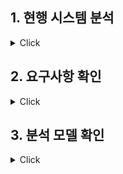 ## **1. 현행 시스템 분석**
<details><summary>Click</summary>
 1. 플랫폼 기능 분석<br/>
 - 플랫폼의 개념 <br/>
 \● 애플리케이션을 구동시키는데 필요한 소프트웨어 환경.<br/>
 \● 동일 플랫폼 내 상호 호환이 가능하도록 만들어진 결합체. <br/>
 \● 각 그룹이 얻고자 하는 가치를 공정한 거래를 통해 교환할 수 있도록 구축된 환경.<br/>

    
 2. 플랫폼의 기능<br/>
 \● 소프트웨어 개발과 운영비용이 감소, 생산성 향상.<br/>
 \● 커뮤니티를 형성, **네트워크 효과**를 유발.<br/>
</details>



## **2. 요구사항 확인**
<details><summary>Click</summary>
</details>


## **3. 분석 모델 확인**
<details><summary>Click</summary>
</details>
